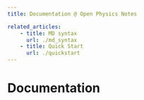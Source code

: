 ```yaml
---
title: Documentation @ Open Physics Notes

related_articles:
    - title: MD syntax
      url: ./md_syntax
    - title: Quick Start
      url: ./quickstart
---
```


# Documentation


